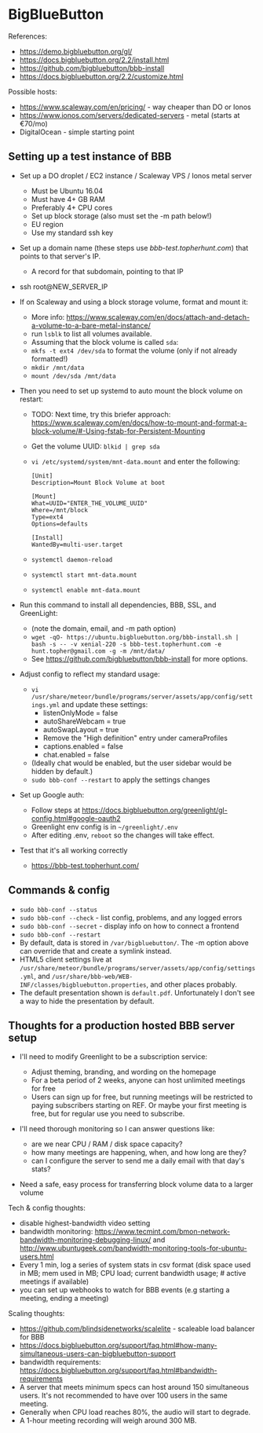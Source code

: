 # BigBlueButton

References:

  * https://demo.bigbluebutton.org/gl/
  * https://docs.bigbluebutton.org/2.2/install.html
  * https://github.com/bigbluebutton/bbb-install
  * https://docs.bigbluebutton.org/2.2/customize.html

Possible hosts:

  * https://www.scaleway.com/en/pricing/ - way cheaper than DO or Ionos
  * https://www.ionos.com/servers/dedicated-servers - metal (starts at €70/mo)
  * DigitalOcean - simple starting point


## Setting up a test instance of BBB

  * Set up a DO droplet / EC2 instance / Scaleway VPS / Ionos metal server
    - Must be Ubuntu 16.04
    - Must have 4+ GB RAM
    - Preferably 4+ CPU cores
    - Set up block storage (also must set the -m path below!)
    - EU region
    - Use my standard ssh key

  * Set up a domain name (these steps use *bbb-test.topherhunt.com*) that points to that server's IP.
    - A record for that subdomain, pointing to that IP

  * ssh root@NEW_SERVER_IP

  * If on Scaleway and using a block storage volume, format and mount it:
    - More info: https://www.scaleway.com/en/docs/attach-and-detach-a-volume-to-a-bare-metal-instance/
    - run `lsblk` to list all volumes available.
    - Assuming that the block volume is called `sda`:
    - `mkfs -t ext4 /dev/sda` to format the volume (only if not already formatted!)
    - `mkdir /mnt/data`
    - `mount /dev/sda /mnt/data`
  * Then you need to set up systemd to auto mount the block volume on restart:
    - TODO: Next time, try this briefer approach: https://www.scaleway.com/en/docs/how-to-mount-and-format-a-block-volume/#-Using-fstab-for-Persistent-Mounting
    - Get the volume UUID: `blkid | grep sda`
    - `vi /etc/systemd/system/mnt-data.mount` and enter the following:

      ```
      [Unit]
      Description=Mount Block Volume at boot

      [Mount]
      What=UUID="ENTER_THE_VOLUME_UUID"
      Where=/mnt/block
      Type=ext4
      Options=defaults

      [Install]
      WantedBy=multi-user.target
      ```

    - `systemctl daemon-reload`
    - `systemctl start mnt-data.mount`
    - `systemctl enable mnt-data.mount`

  * Run this command to install all dependencies, BBB, SSL, and GreenLight:
    * (note the domain, email, and -m path option)
    * `wget -qO- https://ubuntu.bigbluebutton.org/bbb-install.sh | bash -s -- -v xenial-220 -s bbb-test.topherhunt.com -e hunt.topher@gmail.com -g -m /mnt/data/`
    * See https://github.com/bigbluebutton/bbb-install for more options.

  * Adjust config to reflect my standard usage:
    - `vi /usr/share/meteor/bundle/programs/server/assets/app/config/settings.yml` and update these settings:
      - listenOnlyMode = false
      - autoShareWebcam = true
      - autoSwapLayout = true
      - Remove the "High definition" entry under cameraProfiles
      - captions.enabled = false
      - chat.enabled = false
    - (Ideally chat would be enabled, but the user sidebar would be hidden by default.)
    - `sudo bbb-conf --restart` to apply the settings changes

  * Set up Google auth:
    - Follow steps at https://docs.bigbluebutton.org/greenlight/gl-config.html#google-oauth2
    - Greenlight env config is in `~/greenlight/.env`
    - After editing .env, `reboot` so the changes will take effect.

  * Test that it's all working correctly
    - https://bbb-test.topherhunt.com/


## Commands & config

  * `sudo bbb-conf --status`
  * `sudo bbb-conf --check` - list config, problems, and any logged errors
  * `sudo bbb-conf --secret` - display info on how to connect a frontend
  * `sudo bbb-conf --restart`
  * By default, data is stored in `/var/bigbluebutton/`. The -m option above can override that and create a symlink instead.
  * HTML5 client settings live at `/usr/share/meteor/bundle/programs/server/assets/app/config/settings.yml`, and `/usr/share/bbb-web/WEB-INF/classes/bigbluebutton.properties`, and other places probably.
  * The default presentation shown is `default.pdf`. Unfortunately I don't see a way to hide the presentation by default.


## Thoughts for a production hosted BBB server setup

  - I'll need to modify Greenlight to be a subscription service:
    - Adjust theming, branding, and wording on the homepage
    - For a beta period of 2 weeks, anyone can host unlimited meetings for free
    - Users can sign up for free, but running meetings will be restricted to paying subscribers starting on REF. Or maybe your first meeting is free, but for regular use you need to subscribe.

  - I'll need thorough monitoring so I can answer questions like:
    - are we near CPU / RAM / disk space capacity?
    - how many meetings are happening, when, and how long are they?
    - can I configure the server to send me a daily email with that day's stats?

  - Need a safe, easy process for transferring block volume data to a larger volume

Tech & config thoughts:

  - disable highest-bandwidth video setting
  - bandwidth monitoring: https://www.tecmint.com/bmon-network-bandwidth-monitoring-debugging-linux/ and http://www.ubuntugeek.com/bandwidth-monitoring-tools-for-ubuntu-users.html
  - Every 1 min, log a series of system stats in csv format (disk space used in MB; mem used in MB; CPU load; current bandwidth usage; # active meetings if available)
  - you can set up webhooks to watch for BBB events (e.g starting a meeting, ending a meeting)

Scaling thoughts:

  - https://github.com/blindsidenetworks/scalelite - scaleable load balancer for BBB
  - https://docs.bigbluebutton.org/support/faq.html#how-many-simultaneous-users-can-bigbluebutton-support
  - bandwidth requirements: https://docs.bigbluebutton.org/support/faq.html#bandwidth-requirements
  - A server that meets minimum specs can host around 150 simultaneous users. It's not recommended to have over 100 users in the same meeting.
  - Generally when CPU load reaches 80%, the audio will start to degrade.
  - A 1-hour meeting recording will weigh around 300 MB.
